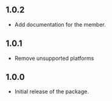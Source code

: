 ## 1.0.2

* Add documentation for the member.

## 1.0.1

* Remove unsupported platforms


## 1.0.0

* Initial release of the package.
